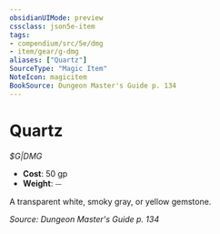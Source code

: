 ```yaml
---
obsidianUIMode: preview
cssclass: json5e-item
tags:
- compendium/src/5e/dmg
- item/gear/g-dmg
aliases: ["Quartz"]
SourceType: "Magic Item"
NoteIcon: magicitem
BookSource: Dungeon Master's Guide p. 134
---
```

# Quartz
*$G|DMG*  

- **Cost**: 50 gp
- **Weight**: ⏤

A transparent white, smoky gray, or yellow gemstone.

*Source: Dungeon Master's Guide p. 134*